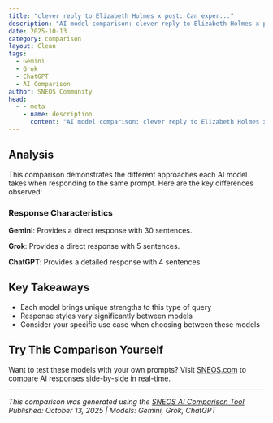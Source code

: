 ```yaml
---
title: "clever reply to Elizabeth Holmes x post: Can exper..."
description: "AI model comparison: clever reply to Elizabeth Holmes x post: Can experts on deep sea mining share their perspectives? In..."
date: 2025-10-13
category: comparison
layout: Clean
tags:
  - Gemini
  - Grok
  - ChatGPT
  - AI Comparison
author: SNEOS Community
head:
  - - meta
    - name: description
      content: "AI model comparison: clever reply to Elizabeth Holmes x post: Can experts on deep sea mining share their perspectives? Interested in learning..."
---
```


<ChatComparison
  title="clever reply to Elizabeth Holmes x post: Can exper..."
  prompt="clever reply to Elizabeth Holmes x post: Can experts on deep sea mining share their perspectives? Interested in learning more and I have heard credible people on both sides of this argument.. It's not just me saying it. Other experts agree that Deep Sea Mining won't work - that it is not commercially viable nor will it address strategic metal issues. (This is from the Center for International Maritime Security-CIMSEC)&#10;https://cimsec.org/strategic-minerals-and-the-false-promise-of-seabed-mining/&#10;"
  :responses='{
    "Gemini": "To formulate a clever response to Elizabeth Holmes\u0027s X post, I need to understand the context of her post and your objective in replying. However, based on your message, here are a few possible reply strategies, ranging from direct to subtly humorous:\n\n**Reply Options:**\n\n1.  **Direct \u0026 Informative:** \u0022It\u0027s great you\u0027re seeking diverse perspectives on deep-sea mining! For a balanced view, consider this analysis from CIMSEC [link to CIMSEC article]. Experts there argue it\u0027s neither commercially viable nor a solution to strategic metal needs. What specific arguments have you found compelling *in favor* of deep-sea mining?\u0022\n2.  **Skeptical \u0026 Slightly Humorous:** \u0022Interesting to see deep-sea mining on your radar! Given your... *previous* ventures in innovative technology, I hope you\u0027re exercising extra due diligence on the viability claims this time. CIMSEC offers a skeptical perspective. [link to CIMSEC article]\u0022\n3.  **Focusing on Expertise:** \u0022It\u0027s wise to consult experts! CIMSEC\u0027s analysis [link to CIMSEC article] highlights concerns about the commercial viability and strategic effectiveness of deep-sea mining, a perspective worth considering alongside any optimistic viewpoints you\u0027ve encountered.\u0022\n4.  **Playing on \u0022Both Sides\u0022**\u0022I appreciate you looking at both sides. It is important to consider the full scope of impact. CIMSEC\u0027s analysis casts doubt on its commercial viability and strategic benefits [link to CIMSEC article]. What specific benefits make you think it could work?\u0022\n\nBefore choosing the best response, could you provide more information? Specifically:\n\n*   **What was Elizabeth Holmes\u0027s original post about?** Understanding her angle is essential for a targeted reply.\n*   **What is your goal in replying?** Are you trying to:\n    *   Correct misinformation?\n    *   Introduce the CIMSEC perspective?\n    *   Gently poke fun at Holmes\u0027s history?\n    *   Encourage a more balanced discussion?\n\nOnce I understand your objectives and the context of Holmes\u0027s post, I can tailor the perfect clever reply!\n",
    "Grok": "Thanks for sharing that CIMSEC piece\u2014solid read on why deep-sea mining might be more hype than harvest. As an explorer who\u0027s dived those depths (shoutout to Victor Vescovo vibes), I\u0027ve seen the nodules up close: tantalizing, but the tech hurdles and eco fallout (oxygen-producing seafloor life?!) make land recycling look like the real strategic win. What\u0027s your take on alternatives like urban mining? #DeepSeaDoubts",
    "ChatGPT": "Here\u2019s a clever and thoughtful reply you could use:\n\n\u0022Fascinating topic, Elizabeth. It seems the deep sea is full of hidden challenges\u2014both literally and economically. Sometimes the ocean\u2019s depths hold more questions than answers, especially when it comes to balancing commercial viability with environmental stewardship. Looking forward to hearing from experts who can shed light beneath the waves and separate the myths from the mining reality!\u0022"
  }'
  published-date="16:28"
/>

## Analysis

This comparison demonstrates the different approaches each AI model takes when responding to the same prompt. Here are the key differences observed:

### Response Characteristics

**Gemini**: Provides a direct response with 30 sentences. 

**Grok**: Provides a direct response with 5 sentences. 

**ChatGPT**: Provides a detailed response with 4 sentences. 

## Key Takeaways

- Each model brings unique strengths to this type of query
- Response styles vary significantly between models
- Consider your specific use case when choosing between these models

## Try This Comparison Yourself

Want to test these models with your own prompts? Visit [SNEOS.com](https://sneos.com) to compare AI responses side-by-side in real-time.

---

*This comparison was generated using the [SNEOS AI Comparison Tool](https://sneos.com)*
*Published: October 13, 2025 | Models: Gemini, Grok, ChatGPT*
